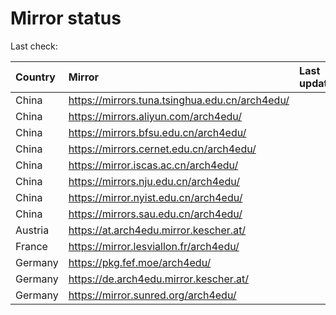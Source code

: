 <script src="./time.js"></script>
# Mirror status
Last check: <script type="text/javascript">localize(1711048571.2598271);</script>

|Country|Mirror|Last update|
|:------|:-----|:----------|
|China|https://mirrors.tuna.tsinghua.edu.cn/arch4edu/|<script type="text/javascript">localize(1711002648);</script>|
|China|https://mirrors.aliyun.com/arch4edu/|<script type="text/javascript">localize(1711002648);</script>|
|China|https://mirrors.bfsu.edu.cn/arch4edu/|<script type="text/javascript">localize(1711002648);</script>|
|China|https://mirrors.cernet.edu.cn/arch4edu/|<script type="text/javascript">localize(1711002648);</script>|
|China|https://mirror.iscas.ac.cn/arch4edu/|<script type="text/javascript">localize(1711002648);</script>|
|China|https://mirrors.nju.edu.cn/arch4edu/|<script type="text/javascript">localize(1710959480);</script>|
|China|https://mirror.nyist.edu.cn/arch4edu/|<script type="text/javascript">localize(1711002648);</script>|
|China|https://mirrors.sau.edu.cn/arch4edu/|<script type="text/javascript">localize(1711002648);</script>|
|Austria|https://at.arch4edu.mirror.kescher.at/|<script type="text/javascript">localize(1711002648);</script>|
|France|https://mirror.lesviallon.fr/arch4edu/|<script type="text/javascript">localize(1711002648);</script>|
|Germany|https://pkg.fef.moe/arch4edu/|<script type="text/javascript">localize(1711002648);</script>|
|Germany|https://de.arch4edu.mirror.kescher.at/|<script type="text/javascript">localize(1711002648);</script>|
|Germany|https://mirror.sunred.org/arch4edu/|<script type="text/javascript">localize(1711002648);</script>|

<script src="./tablefilter/tablefilter.js"></script>
<script src="./table.js"></script>